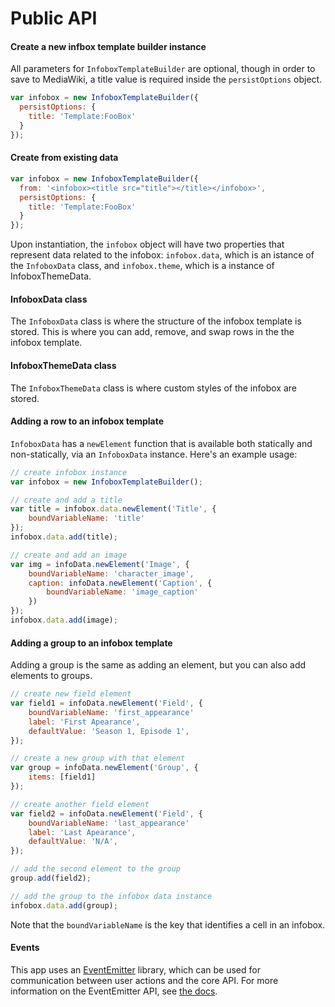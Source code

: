 # Public API

#### Create a new infbox template builder instance
All parameters  for `InfoboxTemplateBuilder` are optional, though in order to save to MediaWiki, a title value is required inside the `persistOptions` object. 
```javascript
var infobox = new InfoboxTemplateBuilder({
  persistOptions: {
    title: 'Template:FooBox'
  }
});
```

#### Create from existing data
```javascript
var infobox = new InfoboxTemplateBuilder({
  from: '<infobox><title src="title"></title></infobox>',
  persistOptions: {
    title: 'Template:FooBox'
  }
});
```

Upon instantiation, the `infobox` object will have two properties that represent data related to the infobox: `infobox.data`, which is an istance of the `InfoboxData` class, and `infobox.theme`, which is a instance of InfoboxThemeData. 

#### InfoboxData class
The `InfoboxData` class is where the structure of the infobox template is stored. This is where you can add, remove, and swap rows in the the infobox template. 

#### InfoboxThemeData class
The `InfoboxThemeData` class is where custom styles of the infobox are stored. 

#### Adding a row to an infobox template
`InfoboxData` has a `newElement` function that is available both statically and non-statically, via an `InfoboxData` instance. Here's an example usage: 
```javascript
// create infobox instance
var infobox = new InfoboxTemplateBuilder();

// create and add a title
var title = infobox.data.newElement('Title', {
	boundVariableName: 'title'
});
infobox.data.add(title);

// create and add an image
var img = infoData.newElement('Image', {
	boundVariableName: 'character_image',
	caption: infoData.newElement('Caption', {
		boundVariableName: 'image_caption'
	})
});
infobox.data.add(image);
```

#### Adding a group to an infobox template
Adding a group is the same as adding an element, but you can also add elements to groups. 

```javascript
// create new field element
var field1 = infoData.newElement('Field', {
	boundVariableName: 'first_appearance'
	label: 'First Apearance',
	defaultValue: 'Season 1, Episode 1',
});

// create a new group with that element
var group = infoData.newElement('Group', {
	items: [field1]
});

// create another field element
var field2 = infoData.newElement('Field', {
	boundVariableName: 'last_appearance'
	label: 'Last Apearance',
	defaultValue: 'N/A',
});

// add the second element to the group
group.add(field2);

// add the group to the infobox data instance
infobox.data.add(group);
```
Note that the `boundVariableName` is the key that identifies a cell in an infobox.  

#### Events
This app uses an [EventEmitter](https://github.com/Olical/EventEmitter) library, which can be used for communication between user actions and the core API. For more information on the EventEmitter API, see [the docs](https://github.com/Olical/EventEmitter/blob/master/docs/api.md). 
